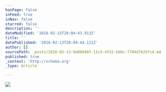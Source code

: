 ```yaml
---
hasPage: false
inFeed: true
inNav: false
starred: false
description: ''
dateModified: '2016-02-13T20:04:43.913Z'
title: ''
datePublished: '2016-02-13T20:04:44.121Z'
author: []
sourcePath: _posts/2016-02-13-9e06048f-11c5-4f32-bb0c-7784d7b25fc4.md
published: true
_context: 'http://schema.org'
_type: Article

---
```

![](https://the-grid-user-content.s3-us-west-2.amazonaws.com/b03d0cd6-031f-44ba-b654-2cfbb7ec61c1.jpg)
